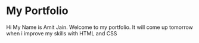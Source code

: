 # My Portfolio
Hi My Name is Amit Jain. Welcome to my portfolio. It will come up tomorrow when i improve my skills with HTML and CSS